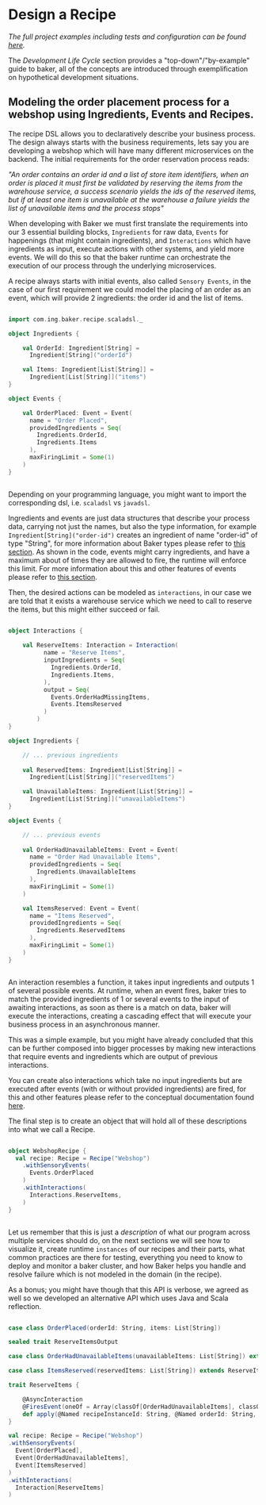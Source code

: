 # Design a Recipe

_The full project examples including tests and configuration can be found [here](https://github.com/ing-bank/baker/tree/master/examples)._

The _Development Life Cycle_ section provides a "top-down"/"by-example" guide to baker, all of the concepts 
are introduced through exemplification on hypothetical development situations.

## Modeling the order placement process for a webshop using Ingredients, Events and Recipes.

The recipe DSL allows you to declaratively describe your business process. The design always starts with the
business requirements, lets say you are developing a webshop which will have many different microservices on 
the backend. The initial requirements for the order reservation process reads: 

_"An order contains an order id and a list of store item identifiers, when an order is placed it must first 
be validated by reserving the items from the warehouse service, a success scenario yields the ids of the 
reserved items, but if at least one item is unavailable at the warehouse a failure yields the list of unavailable items 
and the process stops"_

When developing with Baker we must first translate the requirements into our 3 essential building blocks, 
`Ingredients` for raw data, `Events` for happenings (that might contain ingredients), and `Interactions` which 
have ingredients as input, execute actions with other systems, and yield more events. We will do this so that the 
baker runtime can orchestrate the execution of our process through the underlying microservices.

A recipe always starts with initial events, also called `Sensory Events`, in the case of our first requirement 
we could model the placing of an order as an event, which will provide 2 ingredients: the order id and the list
of items.

``` scala tab="Scala"

import com.ing.baker.recipe.scaladsl._

object Ingredients {

    val OrderId: Ingredient[String] =
      Ingredient[String]("orderId")

    val Items: Ingredient[List[String]] =
      Ingredient[List[String]]("items")
}

object Events {

    val OrderPlaced: Event = Event(
      name = "Order Placed",
      providedIngredients = Seq(
        Ingredients.OrderId,
        Ingredients.Items
      ),
      maxFiringLimit = Some(1)
    )
}

```

``` java tab="Java"
```

Depending on your programming language, you might want to import the corresponding dsl, i.e. `scaladsl` vs `javadsl`.

Ingredients and events are just data structures that describe your process data, carrying not just the names, but
also the type information, for example `Ingredient[String]("order-id")` creates an ingredient of name "order-id"
of type "String", for more information about Baker types please refer to [this section](). As shown in the code, events might carry
ingredients, and have a maximum about of times they are allowed to fire, the runtime will enforce this limit. For more 
information about this and other features of events please refer to [this section]().

Then, the desired actions can be modeled as `interactions`, in our case we are told that it exists a warehouse service 
which we need to call to reserve the items, but this might either succeed or fail.

```scala tab="Scala"

object Interactions {
    
    val ReserveItems: Interaction = Interaction(
          name = "Reserve Items",
          inputIngredients = Seq(
            Ingredients.OrderId,
            Ingredients.Items,
          ),
          output = Seq(
            Events.OrderHadMissingItems,
            Events.ItemsReserved
          )
        )
}

object Ingredients {

    // ... previous ingredients
    
    val ReservedItems: Ingredient[List[String]] =
      Ingredient[List[String]]("reservedItems")

    val UnavailableItems: Ingredient[List[String]] =
      Ingredient[List[String]]("unavailableItems")
}

object Events {

    // ... previous events
    
    val OrderHadUnavailableItems: Event = Event(
      name = "Order Had Unavailable Items",
      providedIngredients = Seq(
        Ingredients.UnavailableItems
      ),
      maxFiringLimit = Some(1)
    )

    val ItemsReserved: Event = Event(
      name = "Items Reserved",
      providedIngredients = Seq(
        Ingredients.ReservedItems
      ),
      maxFiringLimit = Some(1)
    )
}

```

```scala tab="Java"

```

An interaction resembles a function, it takes input ingredients and outputs 1 of several possible events. At runtime, when
an event fires, baker tries to match the provided ingredients of 1 or several events to the input of awaiting interactions,
as soon as there is a match on data, baker will execute the interactions, creating a cascading effect that will execute
your business process in an asynchronous manner.

This was a simple example, but you might have already concluded that this can be further composed into bigger processes by
making new interactions that require events and ingredients which are output of previous interactions. 

You can create also interactions which take no input ingredients but are executed after events (with or without provided 
ingredients) are fired, for this and other features please refer to the conceptual documentation found [here]().

The final step is to create an object that will hold all of these descriptions into what we call a Recipe.


```scala tab="Scala"

object WebshopRecipe {
  val recipe: Recipe = Recipe("Webshop")
    .withSensoryEvents(
      Events.OrderPlaced
    )
    .withInteractions(
      Interactions.ReserveItems,
    )
}

```

```scala tab="Java"
```

Let us remember that this is just a _description_ of what our program across multiple services should do, on the next 
sections we will see how to visualize it, create runtime `instances` of our recipes and their parts, what common practices
are there for testing, everything you need to know to deploy and monitor a baker cluster, and how Baker helps you handle
and resolve failure which is not modeled in the domain (in the recipe).

As a bonus; you might have though that this API is verbose, we agreed as well so we developed an alternative 
API which uses Java and Scala reflection.

``` scala tab="Scala (Reflection API)"

case class OrderPlaced(orderId: String, items: List[String])

sealed trait ReserveItemsOutput

case class OrderHadUnavailableItems(unavailableItems: List[String]) extends ReserveItemsOutput

case class ItemsReserved(reservedItems: List[String]) extends ReserveItemsOutput

trait ReserveItems {

    @AsyncInteraction
    @FiresEvent(oneOf = Array(classOf[OrderHadUnavailableItems], classOf[ItemsReserved]))
    def apply(@Named recipeInstanceId: String, @Named orderId: String, @Named items: List[String]): Future[ReserveItemsOutput]
}

val recipe: Recipe = Recipe("Webshop")
.withSensoryEvents(
  Event[OrderPlaced],
  Event[OrderHadUnavailableItems],
  Event[ItemsReserved]
)
.withInteractions(
  Interaction[ReserveItems]
)
```

``` scala tab="Java (Reflection API)"
```
